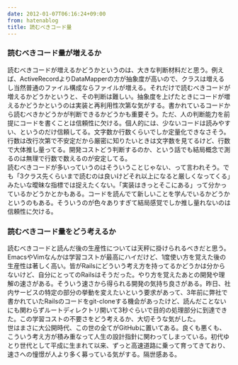 ```yaml
---
date: 2012-01-07T06:16:24+09:00
from: hatenablog
title: 読むべきコード量
---
```

### 読むべきコード量が増えるか

読むべきコードが増えるかどうかというのは、大きな判断材料だと思う。例えば、ActiveRecordよりDataMapperの方が抽象度が高いので、クラスは増えるし当然普通のファイル構成ならファイルが増える。それだけで読むべきコードが増えるかどうかというと、その判断は難しい。抽象度を上げたときにコードが増えるかどうかというのは実装と再利用性次第な気がする。書かれているコードから読むべきかどうかが判断できるかどうかも重要そう。ただ、人の判断能力を前提にコードを書くことは信頼性に欠ける。個人的には、少ないコードは読みやすい、というのだけ信頼してる。文字数か行数くらいでしか定量化できなさそう。行数は改行次第で不安定だから厳密に知りたいときは文字数を見てるけど、行数で大体推し量ってる。開発コストどう判断するのか、という話でも結局概念で測るのは無理で行数で数えるのが安定してる。  
読むべきコードが多いっていうのはそういうことじゃない、って言われそう。でも「3クラス先くらいまで読むのは良いけどそれ以上になると厳しくなってくる」みたいな曖昧な指標では捉えたくない。「実装はきっとそこにある」って分かっているかどうかとかもある。コードを読んでて新しいことを学んでいるかどうかというのもある。そういうのが色々ありすぎて結局感覚でしか推し量れないのは信頼性に欠ける。

### 読むべきコード量をどう考えるか

読むべきコードと読んだ後の生産性については天秤に掛けられるべきだと思う。EmacsやVimなんかは学習コストが最高にハイだけど、1度使い方を覚えた後の生産性は著しく高い。皆がRailsにどういう考え方を持ってるかどうかは分からないけど、自分にとってのRailsはそうだった。やり方を覚えたあとの開発や理解の速さがある。そういう速さから得られる開発の気持ち良さがある。昨日、社内サービスの特定の部分の挙動を変えたいという要求があって、3年前に弊社で書かれていたRailsのコードをgit-cloneする機会があったけど、読んだことないにも関わらずルートディレクトリ開いて3秒ぐらいで目的の処理部分に到達できた。この学習コストの不要さをどう考えるか、大切そうな気がした。  
世はまさに大公開時代、この世の全てがGitHubに置いてある。良くも悪くも、こういう考え方が積み重なって人生の設計指針に関わってしまっている。初代ゆとり世代として平成に生まれて以来、ずっと高速道路に乗って育ってきており、速さへの憧憬が人より多く募っている気がする。隔世感ある。

